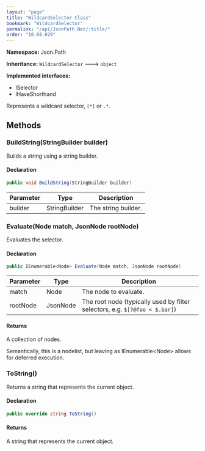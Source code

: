 ```yaml
---
layout: "page"
title: "WildcardSelector Class"
bookmark: "WildcardSelector"
permalink: "/api/JsonPath.Net/:title/"
order: "10.08.029"
---
```

**Namespace:** Json.Path

**Inheritance:**
`WildcardSelector`
 🡒 
`object`

**Implemented interfaces:**

- ISelector
- IHaveShorthand

Represents a wildcard selector, `[*]` or `.*`.

## Methods

### BuildString(StringBuilder builder)

Builds a string using a string builder.

#### Declaration

```c#
public void BuildString(StringBuilder builder)
```

| Parameter | Type | Description |
|---|---|---|
| builder | StringBuilder | The string builder. |


### Evaluate(Node match, JsonNode rootNode)

Evaluates the selector.

#### Declaration

```c#
public IEnumerable<Node> Evaluate(Node match, JsonNode rootNode)
```

| Parameter | Type | Description |
|---|---|---|
| match | Node | The node to evaluate. |
| rootNode | JsonNode | The root node (typically used by filter selectors, e.g. `$[?@foo < $.bar]`) |


#### Returns

A collection of nodes.
            
Semantically, this is a nodelist, but leaving as IEnumerable&lt;Node&gt; allows for deferred execution.

### ToString()

Returns a string that represents the current object.

#### Declaration

```c#
public override string ToString()
```


#### Returns

A string that represents the current object.

